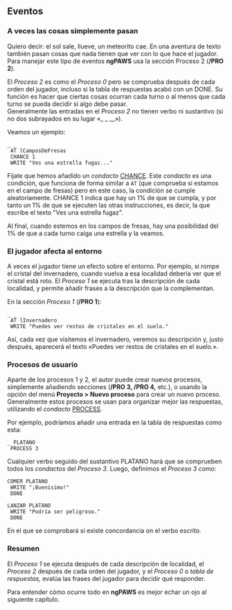 ## Eventos

### A veces las cosas simplemente pasan

Quiero decir: el sol sale, llueve, un meteorito cae. En una aventura de texto también pasan cosas que nada tienen que ver con lo que hace el jugador. Para manejar este tipo de eventos **ngPAWS** usa la sección Proceso 2 \(**/PRO 2**\).

El _Proceso 2_ es como el _Proceso 0_ pero se comprueba después de cada orden del jugador, incluso si la tabla de respuestas acabó con un DONE. Su función es hacer que ciertas cosas ocurran cada turno o al menos que cada turno se pueda decidir si algo debe pasar.  
Generalmente las entradas en el _Proceso 2_ no tienen verbo ni sustantivo \(si no dos subrayados en su lugar «\_ _ \__»\).

Veamos un ejemplo:

```
_ _
 AT lCamposDeFresas
 CHANCE 1
 WRITE "Ves una estrella fugaz..."
```

Fíjate que hemos añadido un _condacto_ [CHANCE](CHANCE_ES). Este _condacto_ es una condición, que funciona de forma similar a `AT` \(que comprueba si estamos en el campo de fresas\) pero en este caso, la condición se cumple aleatoriamente. CHANCE 1 indica que hay un 1% de que se cumpla, y por tanto un 1% de que se ejecuten las otras instrucciones, es decir, la que escribe el texto "Ves una estrella fugaz".

Al final, cuando estemos en los campos de fresas, hay una posibilidad del 1% de que a cada turno caiga una estrella y la veamos.

### El jugador afecta al entorno

A veces el jugador tiene un efecto sobre el entorno. Por ejemplo, si rompe el cristal del invernadero, cuando vuelva a esa localidad debería ver que el cristal está roto. El _Proceso 1_ se ejecuta tras la descripción de cada localidad, y permite añadir frases a la descripción que la complementan.

En la sección _Proceso 1_ \(**/PRO 1**\):

```
_ _ 
 AT lInvernadero
 WRITE "Puedes ver restos de cristales en el suelo."
```

Así, cada vez que visitemos el invernadero, veremos su descripción y, justo después, aparecerá el texto «Puedes ver restos de cristales en el suelo.».

### Procesos de usuario

Aparte de los procesos 1 y 2, el autor puede crear nuevos procesos, simplemente añadiendo secciones \(**/PRO 3, /PRO 4,** etc.\), o usando la opción del menú **Proyecto &gt; Nuevo proceso** para crear un nuevo proceso. Generalmente estos procesos se usan para organizar mejor las respuestas, utilizando el _condacto_ [PROCESS](PROCESS_ES).

Por ejemplo, podríamos añadir una entrada en la tabla de respuestas como esta:

```
_ PLATANO
 PROCESS 3
```

Cualquier verbo seguido del sustantivo PLATANO hará que se comprueben todos los _condactos_ del _Proceso 3_. Luego, definimos el _Proceso 3_ como:

```
COMER PLATANO
 WRITE "¡Buenísimo!"
 DONE

LANZAR PLATANO
 WRITE "Podría ser peligroso."
 DONE
```

En el que se comprobará si existe concordancia on el verbo escrito.

### Resumen

El _Proceso 1_ se ejecuta después de cada descripción de localidad, el _Proceso 2_ después de cada orden del jugador, y el _Proceso 0_ o _tabla de respuestas,_ evalúa las frases del jugador para decidir qué responder.

Para entender cómo ocurre todo en **ngPAWS** es mejor echar un ojo al siguiente capítulo.

